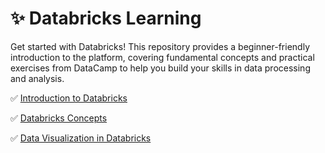 # ✨ Databricks Learning

Get started with Databricks! This repository provides a beginner-friendly introduction to the platform, covering fundamental concepts and practical exercises from DataCamp to help you build your skills in data processing and analysis.

✅ [Introduction to Databricks](https://app.datacamp.com/learn/courses/introduction-to-databricks)

✅ [Databricks Concepts](https://app.datacamp.com/learn/courses/databricks-concepts)

✅ [Data Visualization in Databricks](https://app.datacamp.com/learn/courses/data-visualization-in-databricks)

